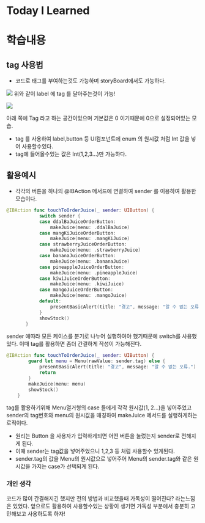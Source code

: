 # Today I Learned

# **학습내용**
## tag 사용법
- 코드로 태그를 부여하는것도 가능하며 storyBoard에서도 가능하다.

![](https://i.imgur.com/Ec6GCJV.png)
위와 같이 label 에 tag 를 달아주는것이 가능!

![](https://i.imgur.com/ON5TxuN.png)

아래 쪽에 Tag 라고 하는 공간이있으며 기본값은 0 이기때문에 0으로 설정되어있는 모습.

- tag 를 사용하여 label,button 등 UI컴포넌트에 enum 의 원시값 처럼 Int 값을 넣어 사용할수있다.
- tag에 들어올수있는 값은 Int(1,2,3...)만 가능하다.

## 활용예시 
- 각각의 버튼을 하나의 @IBAction 메서드에 연결하여 sender 를 이용하여 활용한 모습이다.

```swift
@IBAction func touchToOrderJuice(_ sender: UIButton) {
            switch sender {
            case ddalBaJuiceOrderButton:
                makeJuice(menu: .ddalBaJuice)
            case mangKiJuiceOrderButton:
                makeJuice(menu: .mangKiJuice)
            case strawberryJuiceOrderButton:
                makeJuice(menu: .strawberryJuice)
            case bananaJuiceOrderButton:
                makeJuice(menu: .bananaJuice)
            case pineappleJuiceOrderButton:
                makeJuice(menu: .pineappleJuice)
            case kiwiJuiceOrderButton:
                makeJuice(menu: .kiwiJuice)
            case mangoJuiceOrderButton:
                makeJuice(menu: .mangoJuice)
            default:
                presentBasicAlert(title: "경고", message: "알 수 없는 오류.")
            }
            showStock()
       }
```
sender 에따라 모든 케이스를 분기로 나누어 실행하여야 했기때문에 switch를 사용했었다.
이때 tag를 활용하면 좀더 간결하게 작성이 가능해진다.

```swift
@IBAction func touchToOrderJuice(_ sender: UIButton) {
        guard let menu = Menu(rawValue: sender.tag) else {
            presentBasicAlert(title: "경고", message: "알 수 없는 오류.")
            return
        }
        makeJuice(menu: menu)
        showStock()
    }
```

tag를 활용하기위해 Menu열거형의 case 들에게 각각 원시값(1, 2...)을 넣어주었고 sender의 tag번호와 menu의 원시값을 매칭하여 makeJuice 메서드를 실행하게하는 로직이다.

- 원리는 Button 을 사용자가 입력하게되면 어떤 버튼을 눌렀는지 sender로 전해지게 된다.
- 이때 sender는 tag값을 넣어주었으니 1,2,3 등 처럼 사용할수 있게된다. 
- sender.tag의 값을 Menu의 원시값으로 넣어주어 Menu의 sender.tag와 같은 원시값을 가지는 case가 선택되게 된다.

### 개인 생각
코드가 많이 간결해지긴 했지만 전의 방법과 비교했을때 가독성이 떨어진다? 라는느낌은 있었다. 앞으로도 활용하여 사용할수있는 상황이 생기면 가독성 부분에서 충분히 고민해보고 사용하도록 하자!
